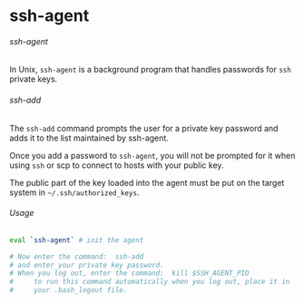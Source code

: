 # ssh-agent


###### ssh-agent
In Unix, `ssh-agent` is a background program that handles passwords for `ssh` private keys. 

###### ssh-add
The `ssh-add` command prompts the user for a private key password and adds it to the list maintained by ssh-agent.

Once you add a password to `ssh-agent`, you will not be prompted for it when using `ssh` or scp to connect to hosts with your public key.

The public part of the key loaded into the agent must be put on the target system in `~/.ssh/authorized_keys`.


###### Usage

```bash
eval `ssh-agent` # init the agent

# Now enter the command:  ssh-add
# and enter your private key password.
# When you log out, enter the command:  kill $SSH_AGENT_PID
#     to run this command automatically when you log out, place it in 
#     your .bash_logout file.
```
